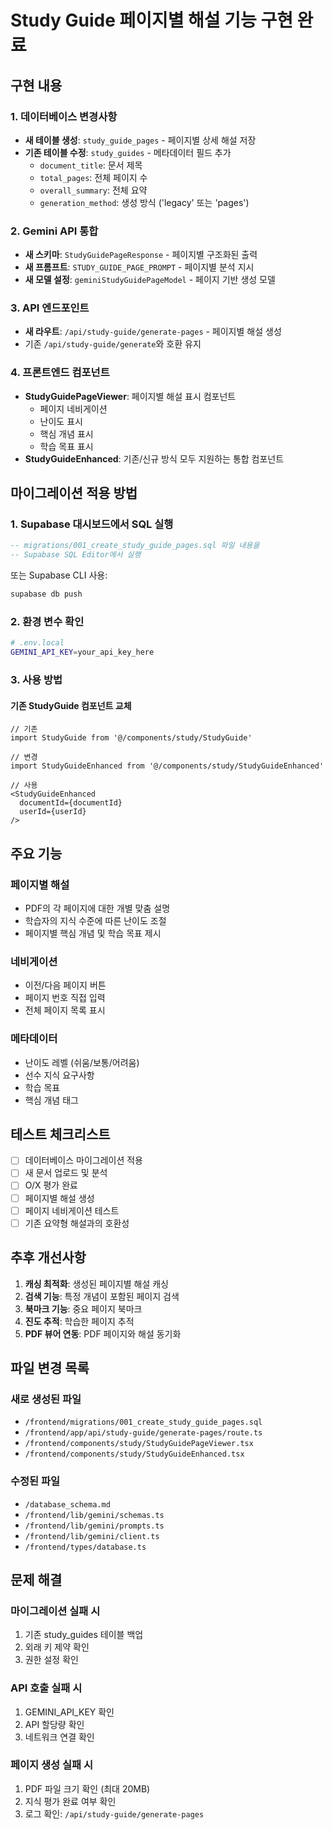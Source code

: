 # Study Guide 페이지별 해설 기능 구현 완료

## 구현 내용

### 1. 데이터베이스 변경사항
- **새 테이블 생성**: `study_guide_pages` - 페이지별 상세 해설 저장
- **기존 테이블 수정**: `study_guides` - 메타데이터 필드 추가
  - `document_title`: 문서 제목
  - `total_pages`: 전체 페이지 수
  - `overall_summary`: 전체 요약
  - `generation_method`: 생성 방식 ('legacy' 또는 'pages')

### 2. Gemini API 통합
- **새 스키마**: `StudyGuidePageResponse` - 페이지별 구조화된 출력
- **새 프롬프트**: `STUDY_GUIDE_PAGE_PROMPT` - 페이지별 분석 지시
- **새 모델 설정**: `geminiStudyGuidePageModel` - 페이지 기반 생성 모델

### 3. API 엔드포인트
- **새 라우트**: `/api/study-guide/generate-pages` - 페이지별 해설 생성
- 기존 `/api/study-guide/generate`와 호환 유지

### 4. 프론트엔드 컴포넌트
- **StudyGuidePageViewer**: 페이지별 해설 표시 컴포넌트
  - 페이지 네비게이션
  - 난이도 표시
  - 핵심 개념 표시
  - 학습 목표 표시
- **StudyGuideEnhanced**: 기존/신규 방식 모두 지원하는 통합 컴포넌트

## 마이그레이션 적용 방법

### 1. Supabase 대시보드에서 SQL 실행

```sql
-- migrations/001_create_study_guide_pages.sql 파일 내용을 
-- Supabase SQL Editor에서 실행
```

또는 Supabase CLI 사용:

```bash
supabase db push
```

### 2. 환경 변수 확인
```bash
# .env.local
GEMINI_API_KEY=your_api_key_here
```

### 3. 사용 방법

#### 기존 StudyGuide 컴포넌트 교체
```tsx
// 기존
import StudyGuide from '@/components/study/StudyGuide'

// 변경
import StudyGuideEnhanced from '@/components/study/StudyGuideEnhanced'

// 사용
<StudyGuideEnhanced 
  documentId={documentId}
  userId={userId}
/>
```

## 주요 기능

### 페이지별 해설
- PDF의 각 페이지에 대한 개별 맞춤 설명
- 학습자의 지식 수준에 따른 난이도 조절
- 페이지별 핵심 개념 및 학습 목표 제시

### 네비게이션
- 이전/다음 페이지 버튼
- 페이지 번호 직접 입력
- 전체 페이지 목록 표시

### 메타데이터
- 난이도 레벨 (쉬움/보통/어려움)
- 선수 지식 요구사항
- 학습 목표
- 핵심 개념 태그

## 테스트 체크리스트

- [ ] 데이터베이스 마이그레이션 적용
- [ ] 새 문서 업로드 및 분석
- [ ] O/X 평가 완료
- [ ] 페이지별 해설 생성
- [ ] 페이지 네비게이션 테스트
- [ ] 기존 요약형 해설과의 호환성

## 추후 개선사항

1. **캐싱 최적화**: 생성된 페이지별 해설 캐싱
2. **검색 기능**: 특정 개념이 포함된 페이지 검색
3. **북마크 기능**: 중요 페이지 북마크
4. **진도 추적**: 학습한 페이지 추적
5. **PDF 뷰어 연동**: PDF 페이지와 해설 동기화

## 파일 변경 목록

### 새로 생성된 파일
- `/frontend/migrations/001_create_study_guide_pages.sql`
- `/frontend/app/api/study-guide/generate-pages/route.ts`
- `/frontend/components/study/StudyGuidePageViewer.tsx`
- `/frontend/components/study/StudyGuideEnhanced.tsx`

### 수정된 파일
- `/database_schema.md`
- `/frontend/lib/gemini/schemas.ts`
- `/frontend/lib/gemini/prompts.ts`
- `/frontend/lib/gemini/client.ts`
- `/frontend/types/database.ts`

## 문제 해결

### 마이그레이션 실패 시
1. 기존 study_guides 테이블 백업
2. 외래 키 제약 확인
3. 권한 설정 확인

### API 호출 실패 시
1. GEMINI_API_KEY 확인
2. API 할당량 확인
3. 네트워크 연결 확인

### 페이지 생성 실패 시
1. PDF 파일 크기 확인 (최대 20MB)
2. 지식 평가 완료 여부 확인
3. 로그 확인: `/api/study-guide/generate-pages`